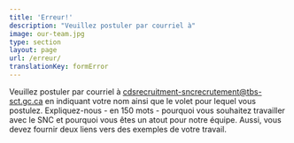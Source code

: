 ```yaml
---
title: 'Erreur!'
description: "Veuillez postuler par courriel à"
image: our-team.jpg
type: section
layout: page
url: /erreur/
translationKey: formError
---
```

Veuillez postuler par courriel à [cdsrecruitment-sncrecrutement@tbs-sct.gc.ca](mailto:cdsrecruitment-sncrecrutement@tbs-sct.gc.ca) en indiquant votre nom ainsi que le volet pour lequel vous postulez. Expliquez-nous - en 150 mots - pourquoi vous souhaitez travailler avec le SNC et pourquoi vous êtes un atout pour notre équipe. Aussi, vous devez fournir deux liens vers des exemples de votre travail.